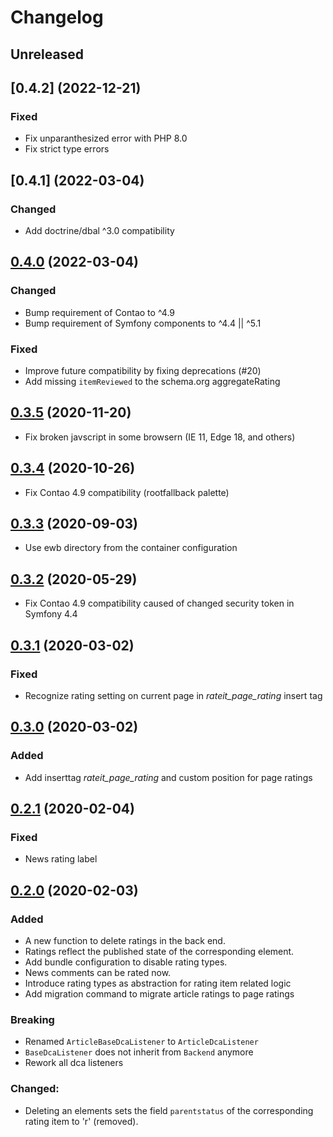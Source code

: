 # Changelog

## Unreleased

## [0.4.2] (2022-12-21)

### Fixed

 - Fix unparanthesized error with PHP 8.0
 - Fix strict type errors


## [0.4.1] (2022-03-04)

### Changed

- Add doctrine/dbal ^3.0 compatibility

## [0.4.0] (2022-03-04)

### Changed

- Bump requirement of Contao to ^4.9
- Bump requirement of Symfony components to ^4.4 || ^5.1

### Fixed

- Improve future compatibility by fixing deprecations (#20)
- Add missing `itemReviewed` to the schema.org aggregateRating

## [0.3.5] (2020-11-20)

- Fix broken javscript in some browsern (IE 11, Edge 18, and others)

## [0.3.4] (2020-10-26)

- Fix Contao 4.9 compatibility (rootfallback palette)

## [0.3.3] (2020-09-03)

- Use ewb directory from the container configuration

## [0.3.2] (2020-05-29)

- Fix Contao 4.9 compatibility caused of changed security token in Symfony 4.4

## [0.3.1] (2020-03-02)

### Fixed

- Recognize rating setting on current page in *rateit_page_rating* insert tag

## [0.3.0] (2020-03-02)

### Added

- Add inserttag *rateit_page_rating* and custom position for page ratings

## [0.2.1] (2020-02-04)

### Fixed

- News rating label

## [0.2.0] (2020-02-03)

### Added

- A new function to delete ratings in the back end.
- Ratings reflect the published state of the corresponding element.
- Add bundle configuration to disable rating types.
- News comments can be rated now.
- Introduce rating types as abstraction for rating item related logic 
- Add migration command to migrate article ratings to page ratings

### Breaking

 - Renamed `ArticleBaseDcaListener` to `ArticleDcaListener`
 - `BaseDcaListener` does not inherit from `Backend` anymore
 - Rework all dca listeners

### Changed:

- Deleting an elements sets the field `parentstatus` of the corresponding rating item to 'r' (removed).


[0.4.0]: https://github.com/hofff/contao-rate-it/compare/0.3.5...0.4.0
[0.3.5]: https://github.com/hofff/contao-rate-it/compare/0.3.4...0.3.5
[0.3.4]: https://github.com/hofff/contao-rate-it/compare/0.3.3...0.3.4
[0.3.3]: https://github.com/hofff/contao-rate-it/compare/0.3.2...0.3.3
[0.3.2]: https://github.com/hofff/contao-rate-it/compare/0.3.1...0.3.2
[0.3.1]: https://github.com/hofff/contao-rate-it/compare/0.3.0...0.3.1
[0.3.0]: https://github.com/hofff/contao-rate-it/compare/0.2.1...0.3.0
[0.2.1]: https://github.com/hofff/contao-rate-it/compare/0.2.0...0.2.1
[0.2.0]: https://github.com/hofff/contao-rate-it/compare/0.1.2...0.2.0
